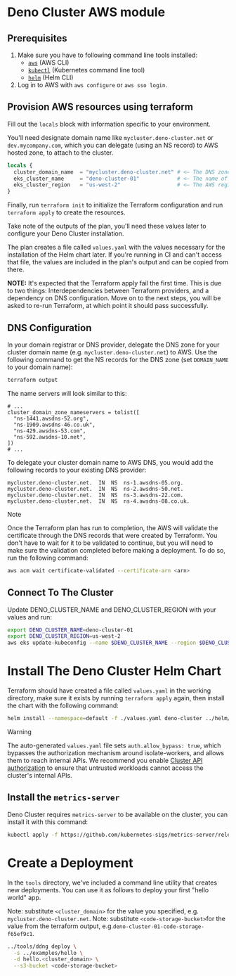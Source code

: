 # Deno Cluster AWS module

## Prerequisites

1. Make sure you have to following command line tools installed:
   - [`aws`][aws] (AWS CLI)
   - [`kubectl`][kubectl] (Kubernetes command line tool)
   - [`helm`][helm] (Helm CLI)
2. Log in to AWS with `aws configure` or `aws sso login`.

## Provision AWS resources using terraform

Fill out the `locals` block with information specific to your environment.

You'll need designate domain name like
`mycluster.deno-cluster.net` or `dev.mycompany.com`, which you can delegate
(using an NS record) to AWS hosted zone, to attach to the cluster.

```terraform
locals {
  cluster_domain_name  = "mycluster.deno-cluster.net" # <— The DNS zone that terraform will create in AWS.
  eks_cluster_name     = "deno-cluster-01"            # <— The name of the EKS cluster.
  eks_cluster_region   = "us-west-2"                  # <— The AWS region to deploy to.
}
```

Finally, run `terraform init` to initialize the Terraform configuration and run
`terraform apply` to create the resources.

Take note of the outputs of the plan, you'll need these values later to
configure your Deno Cluster installation.

The plan creates a file called `values.yaml` with the values necessary for the
installation of the Helm chart later. If you're running in CI and can't access
that file, the values are included in the plan's output and can be copied from
there.

**NOTE:** It's expected that the Terraform apply fail the first time. This is
due to two things: Interdependencies between Terraform providers, and a
dependency on DNS configuration. Move on to the next steps, you will be asked
to re-run Terraform, at which point it should pass successfully.

## DNS Configuration

In your domain registrar or DNS provider, delegate the DNS zone for your cluster
domain name (e.g. `mycluster.deno-cluster.net`) to AWS. Use the following command
to get the NS records for the DNS zone (set `DOMAIN_NAME` to your domain name):

```bash
terraform output
```

The name servers will look similar to this:

```
# ...
cluster_domain_zone_nameservers = tolist([
  "ns-1441.awsdns-52.org",
  "ns-1909.awsdns-46.co.uk",
  "ns-429.awsdns-53.com",
  "ns-592.awsdns-10.net",
])
# ...
```

To delegate your cluster domain name to AWS DNS, you would add the following
records to your existing DNS provider:

```
mycluster.deno-cluster.net.  IN  NS  ns-1.awsdns-05.org.
mycluster.deno-cluster.net.  IN  NS  ns-2.awsdns-50.net.
mycluster.deno-cluster.net.  IN  NS  ns-3.awsdns-22.com.
mycluster.deno-cluster.net.  IN  NS  ns-4.awsdns-08.co.uk.
```

> [!NOTE]
> Once the Terraform plan has run to completion, the AWS will validate the
> certificate through the DNS records that were created by Terraform. You don't
> have to wait for it to be validated to continue, but you will need to make
> sure the validation completed before making a deployment. To do so, run the
> following command:
>
> ```bash
> aws acm wait certificate-validated --certificate-arn <arn>
> ```

## Connect To The Cluster

Update DENO_CLUSTER_NAME and DENO_CLUSTER_REGION with your values and run:

```bash
export DENO_CLUSTER_NAME=deno-cluster-01
export DENO_CLUSTER_REGION=us-west-2
aws eks update-kubeconfig --name $DENO_CLUSTER_NAME --region $DENO_CLUSTER_REGION
```

# Install The Deno Cluster Helm Chart

Terraform should have created a file called `values.yaml` in the working
directory, make sure it exists by running `terraform apply` again, then install
the chart with the following command:

```bash
helm install --namespace=default -f ./values.yaml deno-cluster ../helm/deno-cluster
```

> [!WARNING]
> The auto-generated `values.yaml` file sets `auth.allow_bypass: true`, which
> bypasses the authorization mechanism around isolate-workers, and allows them
> to reach internal APIs. We recommend you enable [Cluster API authorization][cluster-auth]
> to ensure that untrusted workloads cannot access the cluster's internal APIs.

## Install the `metrics-server`

Deno Cluster requires `metrics-server` to be available on the cluster, you can
install it with this command:

```bash
kubectl apply -f https://github.com/kubernetes-sigs/metrics-server/releases/latest/download/components.yaml
```

# Create a Deployment

In the `tools` directory, we've included a command line utility that creates new
deployments. You can use it as follows to deploy your first "hello world" app.

Note: substitute `<cluster_domain>` for the value you specified, e.g. `mycluster.deno-cluster.net`.
Note: substitute `<code-storage-bucket>`for the value from the terraform output, e.g.`deno-cluster-01-code-storage-f65ef9c1`.

```bash
../tools/ddng deploy \
  -s ../examples/hello \
  -d hello.<cluster_domain> \
  --s3-bucket <code-storage-bucket>
```

[aws]: https://aws.amazon.com/cli/
[helm]: https://helm.sh/docs/intro/install/
[kubectl]: https://kubernetes.io/docs/tasks/tools/#kubectl
[cluster-auth]: https://github.com/denoland/nextgen-install/wiki/Cluster-API-Auth

